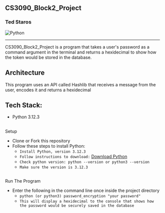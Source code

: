 
CS3090_Block2_Project
----------------------------------------
### Ted Staros
![Python](https://img.shields.io/badge/Python-3.12.3-blue)

---

CS3090_Block2_Project is a program that takes a user's password as a command argument in the terminal and returns a hexidecimal to show how the token would be stored in the database.

## Architecture
This program uses an API called Hashlib that receives a message from the user, encodes it and returns a hexidecimal


## Tech Stack:
- Python 3.12.3

##
Setup
* Clone or Fork this repository
* Follow these steps to install Python:
    * `Install Python, version 3.12.3`
    * `Follow instructions to download:` [Download Python](https://www.python.org/downloads/)
    * `Check python version: python --version or python3 --version`
    * `Make sure the version is 3.12.3`
##
Run The Program
* Enter the following in the command line once inside the project directory
    * `python (or python3) password_encryption "your password"`
    * `This will display a hexidecimal to the console that shows how the password would be securely saved in the database`